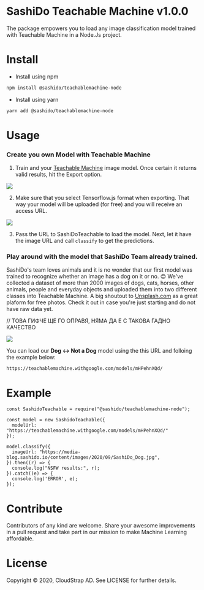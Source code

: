 # SashiDo Teachable Machine v1.0.0

The package empowers you to load any image classification model trained with Teachable Machine in a Node.Js project.

# Install

- Install using npm 

```sh
npm install @sashido/teachablemachine-node
```

- Install using yarn

```sh
yarn add @sashido/teachablemachine-node
```


# Usage

### Create you own Model with Teachable Machine

1. Train and your [Teachable Machine](https://teachablemachine.withgoogle.com/train) image model. Once certain it returns valid results, hit the Export option.

![](https://media-blog.sashido.io/content/images/2020/09/tm_export_model.png)

2. Make sure that you select Tensorflow.js format when exporting. That way your model will be uploaded (for free) and you will receive an access URL.

![  ](https://media-blog.sashido.io/content/images/2020/08/export_tendorflow.js.png)

3. Pass the URL to SashiDoTeachable to load the model. Next, let it have the image URL and call `classify` to get the predictions.

### Play around with the model that SashiDo Team already trained.

SashiDo's team loves animals and it is no wonder that our first model was trained to recognize whether an image has a dog on it or no.
😊 We've collected a dataset of more than 2000 images of dogs, cats, horses, other animals, people and everyday objects and uploaded them into two different classes into Teachable Machine. A big shoutout to [Unsplash.com](https://unsplash.com/) as a great plaform for free photos. Check it out in case you're just starting and do not have raw data yet.

// ТОВА ГИФЧЕ ЩЕ ГО ОПРАВЯ, НЯМА ДА Е С ТАКОВА ГАДНО КАЧЕСТВО

![](https://media-blog.sashido.io/content/images/2020/09/ezgif.com-gif-maker.gif)

You can load our **Dog <-> Not a Dog** model using the this URL and folloing the example below:

```
https://teachablemachine.withgoogle.com/models/mHPehnXQd/
```

# Example
```
const SashidoTeachable = require("@sashido/teachablemachine-node");

const model = new SashidoTeachable({
  modelUrl: "https://teachablemachine.withgoogle.com/models/mHPehnXQd/"
});

model.classify({
  imageUrl: "https://media-blog.sashido.io/content/images/2020/09/SashiDo_Dog.jpg",
}).then((r) => {
  console.log("NSFW results:", r);
}).catch((e) => {
  console.log('ERROR', e);
});
```
# Contribute

Contributors of any kind are welcome. Share your awesome improvements in a pull request and take part in our mission to make Machine Learning affordable. 

# License

Copyright © 2020, CloudStrap AD. See LICENSE for further details.
